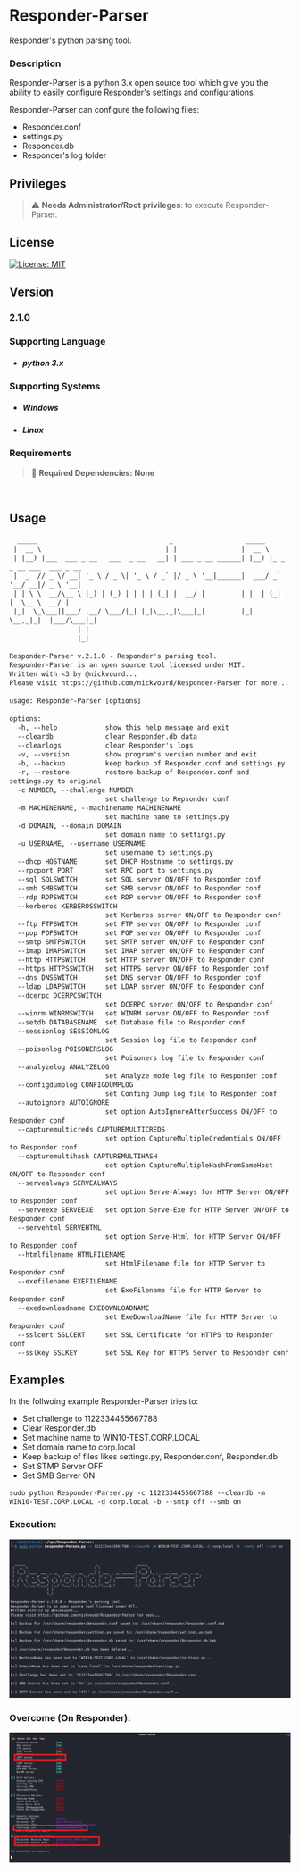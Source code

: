 # Responder-Parser
Responder's python parsing tool.

### Description
 Responder-Parser is a python 3.x open source tool which give you the ability to easily configure Responder's settings and configurations. 
 
 Responder-Parser can configure the following files:
 
 - Responder.conf
 - settings.py
 - Responder.db
 - Responder's log folder

## Privileges

> :warning: **Needs Administrator/Root privileges**: to execute Responder-Parser.

## License
[![License: MIT](https://img.shields.io/badge/License-MIT-yellow.svg)](LICENSE)

## Version
### 2.1.0

### Supporting Language

- ##### python 3.x

### Supporting Systems

- ##### Windows
- ##### Linux

### Requirements

> :information_desk_person: **Required Dependencies: None**
<br />

## Usage

```
  _____                                 _                  _____
 |  __ \                               | |                |  __ \
 | |__) |___  ___ _ __   ___  _ __   __| | ___ _ __ ______| |__) |_ _ _ __ ___  ___ _ __
 |  _  // _ \/ __| '_ \ / _ \| '_ \ / _` |/ _ \ '__|______|  ___/ _` | '__/ __|/ _ \ '__|
 | | \ \  __/\__ \ |_) | (_) | | | | (_| |  __/ |         | |  | (_| | |  \__ \  __/ |
 |_|  \_\___||___/ .__/ \___/|_| |_|\__,_|\___|_|         |_|   \__,_|_|  |___/\___|_|
                 | |
                 |_|

Responder-Parser v.2.1.0 - Responder's parsing tool.
Responder-Parser is an open source tool licensed under MIT.
Written with <3 by @nickvourd...
Please visit https://github.com/nickvourd/Responder-Parser for more...

usage: Responder-Parser [options]

options:
  -h, --help            show this help message and exit
  --cleardb             clear Responder.db data
  --clearlogs           clear Responder's logs
  -v, --version         show program's version number and exit
  -b, --backup          keep backup of Responder.conf and settings.py
  -r, --restore         restore backup of Responder.conf and settings.py to original
  -c NUMBER, --challenge NUMBER
                        set challenge to Repsonder conf
  -m MACHINENAME, --machinename MACHINENAME
                        set machine name to settings.py
  -d DOMAIN, --domain DOMAIN
                        set domain name to settings.py
  -u USERNAME, --username USERNAME
                        set username to settings.py
  --dhcp HOSTNAME       set DHCP Hostname to settings.py
  --rpcport PORT        set RPC port to settings.py
  --sql SQLSWITCH       set SQL server ON/OFF to Responder conf
  --smb SMBSWITCH       set SMB server ON/OFF to Responder conf
  --rdp RDPSWITCH       set RDP server ON/OFF to Responder conf
  --kerberos KERBEROSSWITCH
                        set Kerberos server ON/OFF to Responder conf
  --ftp FTPSWITCH       set FTP server ON/OFF to Responder conf
  --pop POPSWITCH       set POP server ON/OFF to Responder conf
  --smtp SMTPSWITCH     set SMTP server ON/OFF to Responder conf
  --imap IMAPSWITCH     set IMAP server ON/OFF to Responder conf
  --http HTTPSWITCH     set HTTP server ON/OFF to Responder conf
  --https HTTPSSWITCH   set HTTPS server ON/OFF to Responder conf
  --dns DNSSWITCH       set DNS server ON/OFF to Responder conf
  --ldap LDAPSWITCH     set LDAP server ON/OFF to Responder conf
  --dcerpc DCERPCSWITCH
                        set DCERPC server ON/OFF to Responder conf
  --winrm WINRMSWITCH   set WINRM server ON/OFF to Responder conf
  --setdb DATABASENAME  set Database file to Responder conf
  --sessionlog SESSIONLOG
                        set Session log file to Responder conf
  --poisonlog POISONERSLOG
                        set Poisoners log file to Responder conf
  --analyzelog ANALYZELOG
                        set Analyze mode log file to Responder conf
  --configdumplog CONFIGDUMPLOG
                        set Confing Dump log file to Responder conf
  --autoignore AUTOIGNORE
                        set option AutoIgnoreAfterSuccess ON/OFF to Responder conf
  --capturemulticreds CAPTUREMULTICREDS
                        set option CaptureMultipleCredentials ON/OFF to Responder conf
  --capturemultihash CAPTUREMULTIHASH
                        set option CaptureMultipleHashFromSameHost ON/OFF to Responder conf
  --servealways SERVEALWAYS
                        set option Serve-Always for HTTP Server ON/OFF to Responder conf
  --serveexe SERVEEXE   set option Serve-Exe for HTTP Server ON/OFF to Responder conf
  --servehtml SERVEHTML
                        set option Serve-Html for HTTP Server ON/OFF to Responder conf
  --htmlfilename HTMLFILENAME
                        set HtmlFilename file for HTTP Server to Responder conf
  --exefilename EXEFILENAME
                        set ExeFilename file for HTTP Server to Responder conf
  --exedownloadname EXEDOWNLOADNAME
                        set ExeDownloadName file for HTTP Server to Responder conf
  --sslcert SSLCERT     set SSL Certificate for HTTPS to Responder conf
  --sslkey SSLKEY       set SSL Key for HTTPS Server to Responder conf
```
## Examples

In the follwoing example Responder-Parser tries to:

- Set challenge to 1122334455667788
- Clear Responder.db
- Set machine name to WIN10-TEST.CORP.LOCAL
- Set domain name to corp.local
- Keep backup of files likes settings.py, Responder.conf, Responder.db
- Set STMP Server OFF
- Set SMB Server ON

```
sudo python Responder-Parser.py -c 1122334455667788 --cleardb -m WIN10-TEST.CORP.LOCAL -d corp.local -b --smtp off --smb on
```
### Execution:

![Alt text](/Pictures/Responder-Parser-Example.png "Responder-Parser Example")

### Overcome (On Responder):

![Alt text](/Pictures/Responder-Parser-Example-Results.png "Responder-Parser Example Results")


